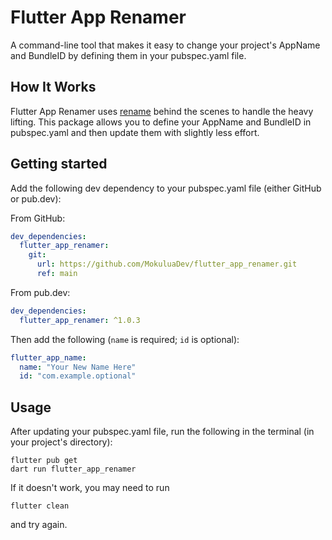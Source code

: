 # Flutter App Renamer

A command-line tool that makes it easy to change your project's AppName and BundleID by defining them in your pubspec.yaml file.

## How It Works

Flutter App Renamer uses [rename](https://pub.dev/packages/rename) behind the scenes to handle the heavy lifting. This package allows you to define your AppName and BundleID in pubspec.yaml and then update them with slightly less effort.

## Getting started

Add the following dev dependency to your pubspec.yaml file (either GitHub or pub.dev): 

From GitHub:
```yaml
dev_dependencies:
  flutter_app_renamer:
    git:
      url: https://github.com/MokuluaDev/flutter_app_renamer.git
      ref: main
```

From pub.dev:
```yaml
dev_dependencies:
  flutter_app_renamer: ^1.0.3
```

Then add the following (`name` is required; `id` is optional):
```yaml
flutter_app_name:
  name: "Your New Name Here"
  id: "com.example.optional"
```

## Usage

After updating your pubspec.yaml file, run the following in the terminal (in your project's directory):

```shell
flutter pub get
dart run flutter_app_renamer
```

If it doesn't work, you may need to run

```shell
flutter clean
```

and try again.